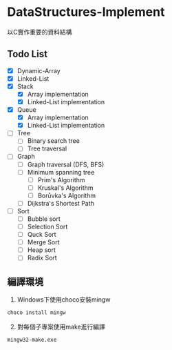 # DataStructures-Implement

以C實作重要的資料結構

## Todo List

- [x] Dynamic-Array
- [x] Linked-List
- [x] Stack
    - [x] Array implementation
    - [x] Linked-List implementation
- [x] Queue
    - [x] Array implementation
    - [x] Linked-List implementation
- [ ] Tree
    - [ ] Binary search tree
    - [ ] Tree traversal
- [ ] Graph
    - [ ] Graph traversal (DFS, BFS)
    - [ ] Minimum spanning tree
        - [ ] Prim's Algorithm
        - [ ] Kruskal's Algorithm
        - [ ] Borůvka's Algorithm
    - [ ] Dijkstra's Shortest Path
- [ ] Sort
    - [ ] Bubble sort
    - [ ] Selection Sort
    - [ ] Quck Sort
    - [ ] Merge Sort
    - [ ] Heap sort
    - [ ] Radix Sort

## 編譯環境

1. Windows下使用choco安裝mingw

```cmd
choco install mingw
```

2. 對每個子專案使用make進行編譯

```cmd
mingw32-make.exe
```
